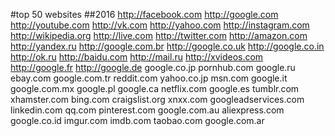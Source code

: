 #top 50 websites
##2016
http://facebook.com
http://google.com
http://youtube.com
http://vk.com
http://yahoo.com
http://instagram.com
http://wikipedia.org
http://live.com
http://twitter.com
http://amazon.com
http://yandex.ru
http://google.com.br
http://google.co.uk
http://google.co.in
http://ok.ru
http://baidu.com
http://mail.ru
http://xvideos.com
http://google.fr
http://google.de
google.co.jp 
pornhub.com 
google.ru 
ebay.com 
google.com.tr 
reddit.com 
yahoo.co.jp 
msn.com 
google.it 
google.com.mx 
google.pl 
google.ca 
netflix.com 
google.es 
tumblr.com 
xhamster.com 
bing.com 
craigslist.org 
xnxx.com 
googleadservices.com 
linkedin.com 
qq.com 
pinterest.com 
google.com.au 
aliexpress.com 
google.co.id 
imgur.com
imdb.com
taobao.com
google.com.ar
